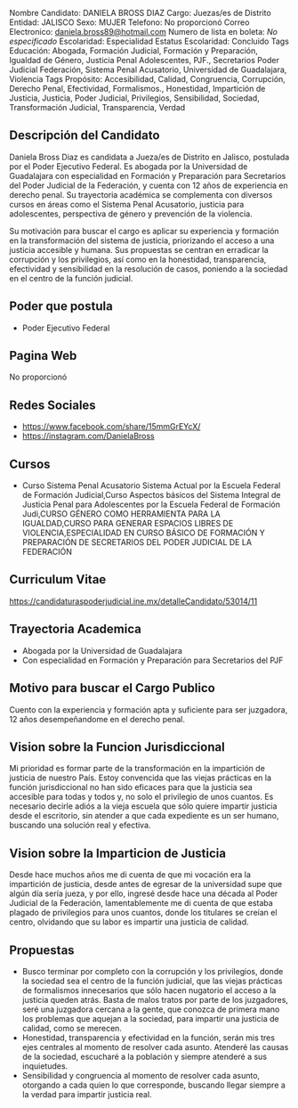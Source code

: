 Nombre Candidato: DANIELA BROSS DIAZ
Cargo: Juezas/es de Distrito
Entidad: JALISCO
Sexo: MUJER
Telefono: No proporcionó
Correo Electronico: daniela.bross89@hotmail.com
Numero de lista en boleta: *No especificado*
Escolaridad: Especialidad
Estatus Escolaridad: Concluido
Tags Educación: Abogada, Formación Judicial, Formación y Preparación, Igualdad de Género, Justicia Penal Adolescentes, PJF., Secretarios Poder Judicial Federación, Sistema Penal Acusatorio, Universidad de Guadalajara, Violencia
Tags Propósito: Accesibilidad, Calidad, Congruencia, Corrupción, Derecho Penal, Efectividad, Formalismos., Honestidad, Impartición de Justicia, Justicia, Poder Judicial, Privilegios, Sensibilidad, Sociedad, Transformación Judicial, Transparencia, Verdad


## Descripción del Candidato 

Daniela Bross Diaz es candidata a Jueza/es de Distrito en Jalisco, postulada por el Poder Ejecutivo Federal. Es abogada por la Universidad de Guadalajara con especialidad en Formación y Preparación para Secretarios del Poder Judicial de la Federación, y cuenta con 12 años de experiencia en derecho penal. Su trayectoria académica se complementa con diversos cursos en áreas como el Sistema Penal Acusatorio, justicia para adolescentes, perspectiva de género y prevención de la violencia.

Su motivación para buscar el cargo es aplicar su experiencia y formación en la transformación del sistema de justicia, priorizando el acceso a una justicia accesible y humana. Sus propuestas se centran en erradicar la corrupción y los privilegios, así como en la honestidad, transparencia, efectividad y sensibilidad en la resolución de casos, poniendo a la sociedad en el centro de la función judicial.


## Poder que postula

- Poder Ejecutivo Federal


## Pagina Web

No proporcionó


## Redes Sociales

- https://www.facebook.com/share/15mmGrEYcX/
- https://instagram.com/DanielaBross


## Cursos

- Curso Sistema Penal Acusatorio Sistema Actual por la Escuela Federal de Formación Judicial,Curso Aspectos básicos del Sistema Integral de Justicia Penal para Adolescentes por la Escuela Federal de Formación Judi,CURSO GÉNERO COMO HERRAMIENTA PARA LA IGUALDAD,CURSO PARA GENERAR ESPACIOS LIBRES DE VIOLENCIA,ESPECIALIDAD EN CURSO BÁSICO DE FORMACIÓN Y PREPARACIÓN DE SECRETARIOS DEL PODER JUDICIAL DE LA FEDERACIÓN


## Curriculum Vitae

https://candidaturaspoderjudicial.ine.mx/detalleCandidato/53014/11


## Trayectoria Academica

- Abogada por la Universidad de Guadalajara
- Con especialidad en Formación y Preparación para Secretarios del PJF


## Motivo para buscar el Cargo Publico

Cuento con la experiencia y formación apta y suficiente para ser juzgadora, 12 años desempeñandome en el derecho penal.


## Vision sobre la Funcion Jurisdiccional

Mi prioridad es formar parte de la transformación en la impartición de justicia de nuestro País. Estoy convencida que las viejas prácticas en la función jurisdiccional no han sido eficaces para que la justicia sea accesible para todas y todos y, no solo el privilegio de unos cuantos. Es necesario decirle adiós a la vieja escuela que sólo quiere impartir justicia desde el escritorio, sin atender a que cada expediente es un ser humano, buscando una solución real y efectiva.


## Vision sobre la Imparticion de Justicia

Desde hace muchos años me di cuenta de que mi vocación era la impartición de justicia, desde antes de egresar de la universidad supe que algún día sería jueza, y por ello, ingresé desde hace una década al Poder Judicial de la Federación, lamentablemente me di cuenta de que estaba plagado de privilegios para unos cuantos, donde los titulares se creían el centro, olvidando que su labor es impartir una justicia de calidad.


## Propuestas

- Busco terminar por completo con la corrupción y los privilegios, donde la sociedad sea el centro de la función judicial, que las viejas prácticas de formalismos innecesarios que sólo hacen nugatorio el acceso a la justicia queden atrás. Basta de malos tratos por parte de los juzgadores, seré una juzgadora cercana a la gente, que conozca de primera mano los problemas que aquejan a la sociedad, para impartir una justicia de calidad, como se merecen.
- Honestidad, transparencia y efectividad en la función, serán mis tres ejes centrales al momento de resolver cada asunto. Atenderé las causas de la sociedad, escucharé a la población y siempre atenderé a sus inquietudes.
- Sensibilidad y congruencia al momento de resolver cada asunto, otorgando a cada quien lo que corresponde, buscando llegar siempre a la verdad para impartir justicia real.

